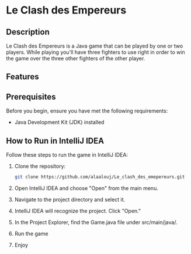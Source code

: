 # Le Clash des Empereurs

## Description

Le Clash des Empereurs is a Java game that can be played by one or two players. While playing you'll have three fighters to use right in order to win the game over the three other fighters of the other player.

## Features


## Prerequisites

Before you begin, ensure you have met the following requirements:

- Java Development Kit (JDK) installed

## How to Run in IntelliJ IDEA

Follow these steps to run the game in IntelliJ IDEA:

1. Clone the repository:

   ```bash
   git clone https://github.com/alaalouj/Le_clash_des_emepereurs.git
   
2. Open IntelliJ IDEA and choose "Open" from the main menu.
3. Navigate to the project directory and select it.
4. IntelliJ IDEA will recognize the project. Click "Open."
5. In the Project Explorer, find the Game.java file under src/main/java/.
6. Run the game
7. Enjoy  
